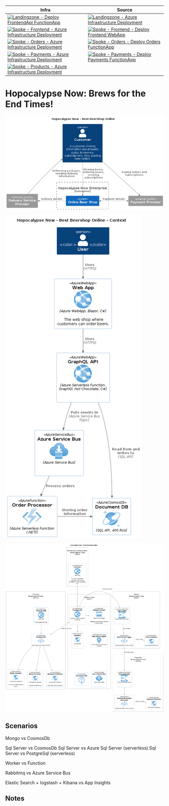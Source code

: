 | Infra | Source |
|-|-|
| [![Landingzone - Deploy FrontendApi FunctionApp](https://github.com/jacobduijzer/HopocalypseNow/actions/workflows/landingzone-frontendapi.yml/badge.svg)](https://github.com/jacobduijzer/HopocalypseNow/actions/workflows/landingzone-frontendapi.yml) | [![Landingzone - Azure Infrastructure Deployment](https://github.com/jacobduijzer/HopocalypseNow/actions/workflows/landingzone.yml/badge.svg)](https://github.com/jacobduijzer/HopocalypseNow/actions/workflows/landingzone.yml) |
| [![Spoke - Frontend - Azure Infrastructure Deployment](https://github.com/jacobduijzer/HopocalypseNow/actions/workflows/spoke-frontend-infra.yml/badge.svg)](https://github.com/jacobduijzer/HopocalypseNow/actions/workflows/spoke-frontend-infra.yml) | [![Spoke - Frontend - Deploy Frontend WebApp](https://github.com/jacobduijzer/HopocalypseNow/actions/workflows/spoke-frontend-webapp.yml/badge.svg)](https://github.com/jacobduijzer/HopocalypseNow/actions/workflows/spoke-frontend-webapp.yml) |
| [![Spoke - Orders - Azure Infrastructure Deployment](https://github.com/jacobduijzer/HopocalypseNow/actions/workflows/spoke-orders.yml/badge.svg)](https://github.com/jacobduijzer/HopocalypseNow/actions/workflows/spoke-orders.yml) | [![Spoke - Orders - Deploy Orders FunctionApp](https://github.com/jacobduijzer/HopocalypseNow/actions/workflows/spoke-orders-functionapp.yml/badge.svg)](https://github.com/jacobduijzer/HopocalypseNow/actions/workflows/spoke-orders-functionapp.yml) |
| [![Spoke - Payments - Azure Infrastructure Deployment](https://github.com/jacobduijzer/HopocalypseNow/actions/workflows/spoke-payments-infra.yml/badge.svg)](https://github.com/jacobduijzer/HopocalypseNow/actions/workflows/spoke-payments-infra.yml) | [![Spoke - Payments - Deploy Payments FunctionApp](https://github.com/jacobduijzer/HopocalypseNow/actions/workflows/spoke-payments-functionapp.yml/badge.svg)](https://github.com/jacobduijzer/HopocalypseNow/actions/workflows/spoke-payments-functionapp.yml) |
| [![Spoke - Products - Azure Infrastructure Deployment](https://github.com/jacobduijzer/HopocalypseNow/actions/workflows/spoke-products-infra.yml/badge.svg)](https://github.com/jacobduijzer/HopocalypseNow/actions/workflows/spoke-products-infra.yml) | |

# Hopocalypse Now: Brews for the End Times!


![Context](docs/diagrams/context/context.png)

![Containers](docs/diagrams/containers/containers.png)

![Organization](docs/diagrams/organization/Container%20Diagram.png)


## Scenarios

Mongo vs CosmosDb

Sql Server vs CosmosDb
Sql Server vs Azure Sql Server (serverless)
Sql Server vs PostgreSql (serverless)

Worker vs Function

Rabbitmq vs Azure Service Bus

Elastic Search + logstash + Kibana vs App Insights

## Notes


